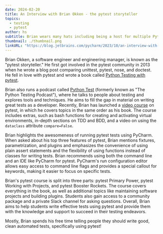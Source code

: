 ```yaml
---
date: 2024-02-20
title: An Interview with Brian Okken - the pytest storyteller
topics:
  - testing
  - pytest
author: hs
subtitle: Brian wears many hats including being a host for multiple Python podcasts and the author of Python Testing with pytest.
thumbnail: ./thumbnail.png
linkURL: "https://blog.jetbrains.com/pycharm/2023/10/an-interview-with-brian-okken-the-pytest-storyteller/"
---
```


Brian Okken, a software engineer and engineering manager, is known as the "pytest storyteller." He first got involved in the pytest community in 2013 when he wrote a blog post comparing unittest, pytest, nose, and doctest. He fell in love with pytest and wrote a book called [Python Testing with pytest](https://pythontest.com/pytest-book/).

Brian also runs a podcast called [Python Test](https://pythontest.com/) (formerly known as "The Python Testing Podcast"), where he talks to people about testing and explores tools and techniques. He aims to fill the gap in material on writing great tests as a developer. Recently, Brian has launched a [video course](https://courses.pythontest.com/) on pytest, in which he covers topics in the same order as his book. The course includes extras, such as bash functions for creating and activating virtual environments, in-depth sections on TDD and BDD, and a video on using the `dataclass` attribute `compare=False`.

Brian highlights the awesomeness of running pytest tests using PyCharm. When asked about his top three features of pytest, Brian mentions fixtures, parametrization, and plugins and emphasizes the convenience of using plain assert statements and the flexibility of using functions instead of classes for writing tests. Brian recommends using both the command line and an IDE like PyCharm for pytest. PyCharm's run configuration editor allows easy access to command line flags and provides a special callout for keywords, making it easier to focus on specific tests.

Brian's pytest course is split into three parts: pytest Primary Power, pytest Working with Projects, and pytest Booster Rockets. The course covers everything in the book, as well as additional topics like maintaining software projects and building plugins. Students also gain access to a community package and a private Slack channel for asking questions. Overall, Brian aims to help students write effective tests using pytest and provide them with the knowledge and support to succeed in their testing endeavors.

Mostly, Brian spends his free time telling people they should write good, clean automated tests, specifically using pytest!
